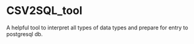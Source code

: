# CSV2SQL_tool
A helpful tool to interpret all types of data types and prepare for entry to postgresql db.
